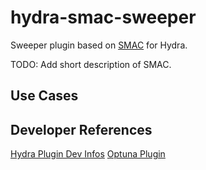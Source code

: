 # hydra-smac-sweeper
Sweeper plugin based on [SMAC](https://github.com/automl/SMAC3) for Hydra.

TODO: Add short description of SMAC. 

## Use Cases


## Developer References
[Hydra Plugin Dev Infos](https://hydra.cc/docs/next/advanced/plugins/develop/#getting-started)
[Optuna Plugin](https://github.com/facebookresearch/hydra/tree/1.1_branch/plugins/hydra_optuna_sweeper)
